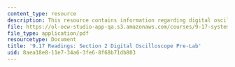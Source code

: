 ```yaml
---
content_type: resource
description: This resource contains information regarding digital oscilloscope Pre-Lab.
file: https://ol-ocw-studio-app-qa.s3.amazonaws.com/courses/9-17-systems-neuroscience-lab-spring-2013/8aea18e811e734a63fe68f68b71db803_MIT9_17S13_osc_handout.pdf
file_type: application/pdf
resourcetype: Document
title: '9.17 Readings: Section 2 Digital Oscilloscope Pre-Lab'
uid: 8aea18e8-11e7-34a6-3fe6-8f68b71db803
---
```

